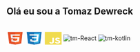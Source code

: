 ## Olá eu sou a Tomaz Dewreck
 



<div style="display: inline_block"><br>
   <img align="center" alt="tm-HTML" height="30" width="40" src="https://raw.githubusercontent.com/devicons/devicon/master/icons/html5/html5-original.svg">
  <img align="center" alt="tm-CSS" height="30" width="40" src="https://raw.githubusercontent.com/devicons/devicon/master/icons/css3/css3-original.svg">
  <img align="center" alt="tm-Js" height="30" width="40" src="https://raw.githubusercontent.com/devicons/devicon/master/icons/javascript/javascript-plain.svg">
   <img align="center" alt="tm-React" height="30" width="40" src="https://img.shields.io/badge/Android-3DDC84?style=for-the-badge&logo=android&logoColor=white">
  <img align="center" alt="tm-kotlin" height="30" width="40" src="https://img.shields.io/badge/Kotlin-0095D5?&style=for-the-badge&logo=kotlin&logoColor=white!">
  
 
 
 
  

 

